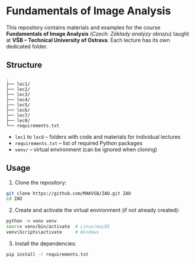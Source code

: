 # Fundamentals of Image Analysis

This repository contains materials and examples for the course **Fundamentals of Image Analysis** (_Czech: Základy analýzy obrazu_) taught at **VŠB – Technical University of Ostrava**. Each lecture has its own dedicated folder.

## Structure

```
.
├── lec1/
├── lec2/
├── lec3/
├── lec4/
├── lec5/
├── lec6/
├── lec7/
├── lec8/
└── requirements.txt
```

- `lec1` to `lec8` – folders with code and materials for individual lectures
- `requirements.txt` – list of required Python packages
- `venv/` – virtual environment (can be ignored when cloning)

## Usage

1. Clone the repository:

```bash
git clone https://github.com/MAKVSB/ZAO.git ZAO
cd ZAO
```

2. Create and activate the virtual environment (if not already created):

```bash
python -m venv venv
source venv/bin/activate  # Linux/macOS
venv\Scripts\activate     # Windows
```

3. Install the dependencies:

```bash
pip install -r requirements.txt
```
